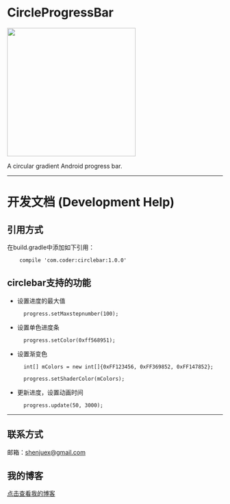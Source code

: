 # CircleProgressBar

<img src="http://i.imgur.com/3mmtrMc.png" width = "300" align=center />

A circular gradient Android progress bar.

----------

# 开发文档 (Development Help)

## 引用方式

在build.gradle中添加如下引用：

		compile 'com.coder:circlebar:1.0.0'

## circlebar支持的功能

- 设置进度的最大值

		progress.setMaxstepnumber(100);
- 设置单色进度条

		progress.setColor(0xff568951);

- 设置渐变色

		int[] mColors = new int[]{0xFF123456, 0xFF369852, 0xFF147852};

    	progress.setShaderColor(mColors);

- 更新进度，设置动画时间

		progress.update(50, 3000);


----------

## 联系方式

邮箱：<shenjuex@gmail.com>

## 我的博客

[点击查看我的博客](http://blog.renleicoder.com/)
